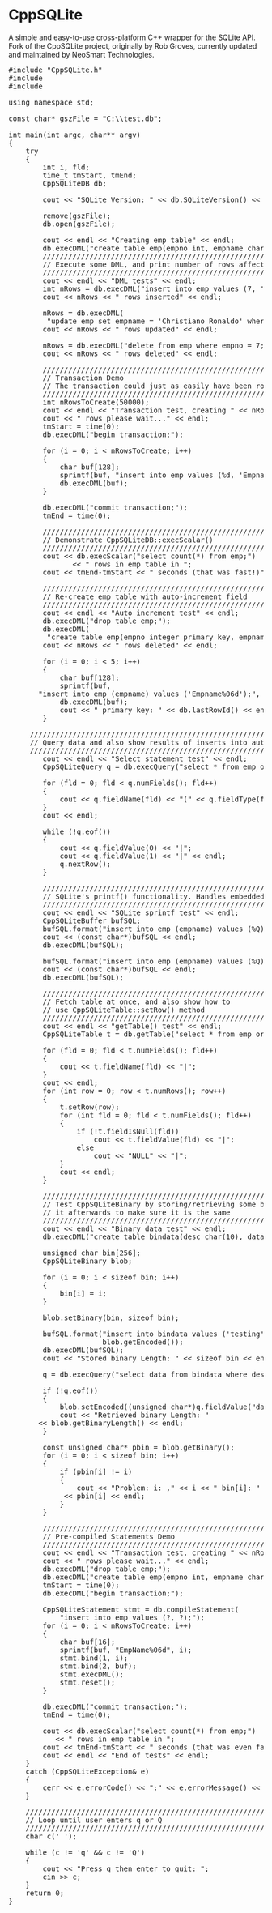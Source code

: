 CppSQLite
=========

A simple and easy-to-use cross-platform C++ wrapper for the SQLite API. Fork of the CppSQLite project, originally by Rob Groves, currently updated and maintained by NeoSmart Technologies.

<pre>
#include "CppSQLite.h"
#include <ctime>
#include <iostream>

using namespace std;

const char* gszFile = "C:\\test.db";

int main(int argc, char** argv)
{
    try
    {
        int i, fld;
        time_t tmStart, tmEnd;
        CppSQLiteDB db;

        cout << "SQLite Version: " << db.SQLiteVersion() << endl;

        remove(gszFile);
        db.open(gszFile);

        cout << endl << "Creating emp table" << endl;
        db.execDML("create table emp(empno int, empname char(20));");
        ///////////////////////////////////////////////////////////////
        // Execute some DML, and print number of rows affected by each one
        ///////////////////////////////////////////////////////////////
        cout << endl << "DML tests" << endl;
        int nRows = db.execDML("insert into emp values (7, 'David Beckham');");
        cout << nRows << " rows inserted" << endl;

        nRows = db.execDML(
         "update emp set empname = 'Christiano Ronaldo' where empno = 7;");
        cout << nRows << " rows updated" << endl;

        nRows = db.execDML("delete from emp where empno = 7;");
        cout << nRows << " rows deleted" << endl;

        /////////////////////////////////////////////////////////////////
        // Transaction Demo
        // The transaction could just as easily have been rolled back
        /////////////////////////////////////////////////////////////////
        int nRowsToCreate(50000);
        cout << endl << "Transaction test, creating " << nRowsToCreate;
        cout << " rows please wait..." << endl;
        tmStart = time(0);
        db.execDML("begin transaction;");

        for (i = 0; i < nRowsToCreate; i++)
        {
            char buf[128];
            sprintf(buf, "insert into emp values (%d, 'Empname%06d');", i, i);
            db.execDML(buf);
        }

        db.execDML("commit transaction;");
        tmEnd = time(0);

        ////////////////////////////////////////////////////////////////
        // Demonstrate CppSQLiteDB::execScalar()
        ////////////////////////////////////////////////////////////////
        cout << db.execScalar("select count(*) from emp;") 
               << " rows in emp table in ";
        cout << tmEnd-tmStart << " seconds (that was fast!)" << endl;

        ////////////////////////////////////////////////////////////////
        // Re-create emp table with auto-increment field
        ////////////////////////////////////////////////////////////////
        cout << endl << "Auto increment test" << endl;
        db.execDML("drop table emp;");
        db.execDML(
         "create table emp(empno integer primary key, empname char(20));");
        cout << nRows << " rows deleted" << endl;

        for (i = 0; i < 5; i++)
        {
            char buf[128];
            sprintf(buf, 
       "insert into emp (empname) values ('Empname%06d');", i+1);
            db.execDML(buf);
            cout << " primary key: " << db.lastRowId() << endl;
        }

     ///////////////////////////////////////////////////////////////////
     // Query data and also show results of inserts into auto-increment field
     //////////////////////////////////////////////////////////////////
        cout << endl << "Select statement test" << endl;
        CppSQLiteQuery q = db.execQuery("select * from emp order by 1;");

        for (fld = 0; fld < q.numFields(); fld++)
        {
            cout << q.fieldName(fld) << "(" << q.fieldType(fld) << ")|";
        }
        cout << endl;

        while (!q.eof())
        {
            cout << q.fieldValue(0) << "|";
            cout << q.fieldValue(1) << "|" << endl;
            q.nextRow();
        }

        ///////////////////////////////////////////////////////////////
        // SQLite's printf() functionality. Handles embedded quotes and NULLs
        ////////////////////////////////////////////////////////////////
        cout << endl << "SQLite sprintf test" << endl;
        CppSQLiteBuffer bufSQL;
        bufSQL.format("insert into emp (empname) values (%Q);", "He's bad");
        cout << (const char*)bufSQL << endl;
        db.execDML(bufSQL);

        bufSQL.format("insert into emp (empname) values (%Q);", NULL);
        cout << (const char*)bufSQL << endl;
        db.execDML(bufSQL);

        ////////////////////////////////////////////////////////////////////
        // Fetch table at once, and also show how to 
        // use CppSQLiteTable::setRow() method
        //////////////////////////////////////////////////////////////////
        cout << endl << "getTable() test" << endl;
        CppSQLiteTable t = db.getTable("select * from emp order by 1;");

        for (fld = 0; fld < t.numFields(); fld++)
        {
            cout << t.fieldName(fld) << "|";
        }
        cout << endl;
        for (int row = 0; row < t.numRows(); row++)
        {
            t.setRow(row);
            for (int fld = 0; fld < t.numFields(); fld++)
            {
                if (!t.fieldIsNull(fld))
                    cout << t.fieldValue(fld) << "|";
                else
                    cout << "NULL" << "|";
            }
            cout << endl;
        }

        ////////////////////////////////////////////////////////////////////
        // Test CppSQLiteBinary by storing/retrieving some binary data, checking
        // it afterwards to make sure it is the same
        //////////////////////////////////////////////////////////////////
        cout << endl << "Binary data test" << endl;
        db.execDML("create table bindata(desc char(10), data blob);");
        
        unsigned char bin[256];
        CppSQLiteBinary blob;

        for (i = 0; i < sizeof bin; i++)
        {
            bin[i] = i;
        }

        blob.setBinary(bin, sizeof bin);

        bufSQL.format("insert into bindata values ('testing', %Q);", 
                      blob.getEncoded());
        db.execDML(bufSQL);
        cout << "Stored binary Length: " << sizeof bin << endl;

        q = db.execQuery("select data from bindata where desc = 'testing';");

        if (!q.eof())
        {
            blob.setEncoded((unsigned char*)q.fieldValue("data"));
            cout << "Retrieved binary Length: " 
       << blob.getBinaryLength() << endl;
        }

        const unsigned char* pbin = blob.getBinary();
        for (i = 0; i < sizeof bin; i++)
        {
            if (pbin[i] != i)
            {
                cout << "Problem: i: ," << i << " bin[i]: " 
             << pbin[i] << endl;
            }
        }

        /////////////////////////////////////////////////////////
        // Pre-compiled Statements Demo
        /////////////////////////////////////////////////////////////
        cout << endl << "Transaction test, creating " << nRowsToCreate;
        cout << " rows please wait..." << endl;
        db.execDML("drop table emp;");
        db.execDML("create table emp(empno int, empname char(20));");
        tmStart = time(0);
        db.execDML("begin transaction;");

        CppSQLiteStatement stmt = db.compileStatement(
            "insert into emp values (?, ?);");
        for (i = 0; i < nRowsToCreate; i++)
        {
            char buf[16];
            sprintf(buf, "EmpName%06d", i);
            stmt.bind(1, i);
            stmt.bind(2, buf);
            stmt.execDML();
            stmt.reset();
        }

        db.execDML("commit transaction;");
        tmEnd = time(0);

        cout << db.execScalar("select count(*) from emp;") 
           << " rows in emp table in ";
        cout << tmEnd-tmStart << " seconds (that was even faster!)" << endl;
        cout << endl << "End of tests" << endl;
    }
    catch (CppSQLiteException& e)
    {
        cerr << e.errorCode() << ":" << e.errorMessage() << endl;
    }

    ////////////////////////////////////////////////////////////////
    // Loop until user enters q or Q
    ///////////////////////////////////////////////////////////
    char c(' ');

    while (c != 'q' && c != 'Q')
    {
        cout << "Press q then enter to quit: ";
        cin >> c;
    }
    return 0;
}

</pre>
